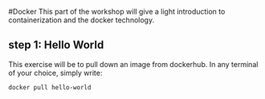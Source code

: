 #Docker
This part of the workshop will give a light introduction to containerization and the docker technology. 

## 
## step 1: Hello World 
This exercise will be to pull down an image from dockerhub. In any terminal of your choice, simply write:   

```dockerfile
docker pull hello-world
```
